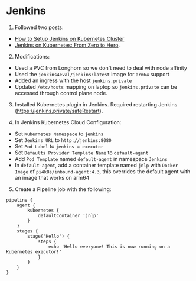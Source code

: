 # Jenkins

1) Followed two posts:
*  [How to Setup Jenkins on Kubernetes Cluster](https://devopscube.com/setup-jenkins-on-kubernetes-cluster)
* [Jenkins on Kubernetes: From Zero to Hero](https://medium.com/slalom-build/jenkins-on-kubernetes-4d8c3d9f2ece).

2) Modifications:
* Used a PVC from Longhorn so we don't need to deal with node affinity
* Used the `jenkins4eval/jenkins:latest` image for `arm64` support
* Added an ingress with the host `jenkins.private`
* Updated `/etc/hosts` mapping on laptop so `jenkins.private` can be accessed through control plane node.

3) Installed Kubernetes plugin in Jenkins. Required restarting Jenkins (https://jenkins.private/safeRestart).

4) In Jenkins Kubernetes Cloud Configuration:
* Set `Kubernetes Namespace` to `jenkins`
* Set `Jenkins URL` to `http://jenkins:8080`
* Set `Pod Label` to `jenkins = executor`
* Set `Defaults Provider Template Name` to `default-agent`
* Add `Pod Template` named `default-agent` in namespace `Jenkins`
* In `default-agent`, add a container template named `jnlp` with `Docker Image` of `pi4k8s/inbound-agent:4.3`, this overrides the default agent with an image that works on arm64

5) Create a Pipeline job with the following:
```
pipeline {
    agent {
        kubernetes {
            defaultContainer 'jnlp'
        }
    }
    stages {
        stage('Hello') {
            steps {
                echo 'Hello everyone! This is now running on a Kubernetes executor!'
            }
        }
    }
}
```
